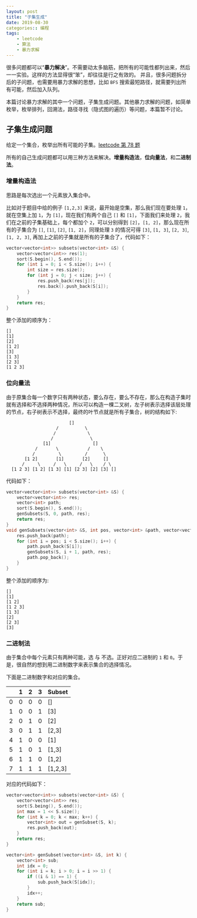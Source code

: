 ```yaml
---
layout: post
title: "子集生成"
date: 2019-08-30
categories:: 编程
tags:
    - leetcode
    - 算法
    - 暴力求解
---
```

很多问题都可以“**暴力解决**”。不需要动太多脑筋，把所有的可能性都列出来，然后一一实验。这样的方法显得很“笨”，却往往是行之有效的。 并且，很多问题拆分后的子问题，也需要用暴力求解的思想，比如 `BFS` 搜索最短路径，就需要列出所有可能，然后加入队列。 

本篇讨论暴力求解的其中一个问题，子集生成问题。其他暴力求解的问题，如简单枚举，枚举排列，回溯法，路径寻找（隐式图的遍历）等问题，本篇暂不讨论。

## 子集生成问题
给定一个集合，枚举出所有可能的子集。[leetcode 第 78 题](https://leetcode.com/problems/subsets/)

所有的自己生成问题都可以用三种方法来解决。**增量构造法**，**位向量法**，和**二进制法**。

### 增量构造法
思路是每次选出一个元素放入集合中。 

比如对于题目中给的例子 `[1,2,3]` 来说，最开始是空集，那么我们现在要处理 `1`，就在空集上加 `1`，为 `[1]`，现在我们有两个自己 `[]` 和 `[1]`，下面我们来处理 `2`，我们在之前的子集基础上，每个都加个 `2`，可以分别得到 `[2]`，`[1, 2]`，那么现在所有的子集合为 `[]`, `[1]`, `[2]`, `[1, 2]`，同理处理 `3` 的情况可得 `[3]`, `[1, 3]`, `[2, 3]`, `[1, 2, 3]`, 再加上之前的子集就是所有的子集合了，代码如下：
```c++
vector<vector<int>> subsets(vector<int> &S) {
    vector<vector<int>> res(1);
    sort(S.begin(), S.end());
    for (int i = 0; i < S.size(); i++) {
        int size = res.size();
        for (int j = 0; j < size; j++) {
            res.push_back(res[j]);
            res.back().push_back(S[i]);
        }
    }
    return res;
}
```
整个添加的顺序为：
```
[]
[1]
[2]
[1 2]
[3]
[1 3]
[2 3]
[1 2 3]
```

### 位向量法
由于原集合每一个数字只有两种状态，要么存在，要么不存在，那么在构造子集时就有选择和不选择两种情况，所以可以构造一棵二叉树，左子树表示选择该层处理的节点，右子树表示不选择，最终的叶节点就是所有子集合，树的结构如下: 
```
                        []        
                   /          \        
                  /            \     
                 /              \
              [1]                []
           /       \           /    \
          /         \         /      \        
       [1 2]       [1]       [2]     []
      /     \     /   \     /   \    / \
  [1 2 3] [1 2] [1 3] [1] [2 3] [2] [3] []    
```
代码如下：
```c++
vector<vector<int>> subsets(vector<int> &S) {
    vector<vector<int>> res;
    vector<int> path;
    sort(S.begin(), S.end());
    genSubsets(S, 0, path, res);
    return res;
}
void genSubsets(vector<int> &S, int pos, vector<int> &path, vector<vector<int>> &res) {
    res.push_back(path);
    for (int i = pos; i < S.size(); i++) {
        path.push_back(S[i]);
        genSubsets(S, i + 1, path, res);
        path.pop_back();
    }
}
```

整个添加的顺序为: 
```
[]
[1]
[1 2]
[1 2 3]
[1 3]
[2]
[2 3]
[3]
```

### 二进制法
由于集合中每个元素只有两种可能，选 与 不选。正好对应二进制的 `1` 和 `0`。于是，很自然的想到用二进制数字来表示集合的选择情况。 

下面是二进制数字和对应的集合。

|       |   1   |    2    |    3    |   Subset  |
|-------|-------|---------|---------|-----------|
|   0   |   0   |    0    |    0    |[]         |
|   1   |   0   |    0    |    1    |[3]        |
|   2   |   0   |    1    |    0    |[2]        |
|   3   |   0   |    1    |    1    |[2,3]      |
|   4   |   1   |    0    |    0    |[1]        |
|   5   |   1   |    0    |    1    |[1,3]      |
|   6   |   1   |    1    |    0    |[1,2]      |
|   7   |   1   |    1    |    1    |[1,2,3]    |

对应的代码如下：
```c++
vector<vector<int>> subsets(vector<int> &S) {
    vector<vector<int>> res;
    sort(S.being(), S.end());
    int max = 1 << S.size();
    for (int k = 0; k < max; k++) {
        vector<int> out = genSubset(S, k);
        res.push_back(out);
    }
    return res;
}

vector<int> genSubset(vector<int> &S, int k) {
    vector<int> sub;
    int idx = 0;
    for (int i = k; i > 0; i = i >> 1) {
        if ((i & 1) == 1) {
            sub.push_back(S[idx]);
        }
        idx++;
    }
    return sub;
}
```